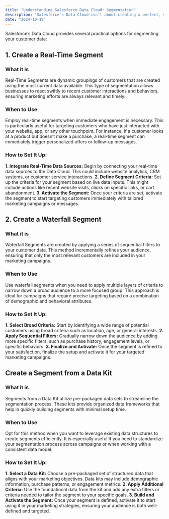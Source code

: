 ```yaml
---
title: "Understanding Salesforce Data Cloud: Segmentation"
description: "Salesforce's Data Cloud isn't about creating a perfect, singular view of each customer. Instead, it's about creating a comprehensive, flexible view that can adapt to different contexts and use cases."
date: "2024-10-19"
---
```



Salesforce’s Data Cloud provides several practical options for segmenting your customer data:

## 1. Create a Real-Time Segment

### What it is
Real-Time Segments are dynamic groupings of customers that are created using the most current data available. This type of segmentation allows businesses to react swiftly to recent customer interactions and behaviors, ensuring marketing efforts are always relevant and timely.

### When to Use
Employ real-time segments when immediate engagement is necessary. This is particularly useful for targeting customers who have just interacted with your website, app, or any other touchpoint. For instance, if a customer looks at a product but doesn’t make a purchase, a real-time segment can immediately trigger personalized offers or follow-up messages.

### How to Set It Up:

**1. Integrate Real-Time Data Sources:** Begin by connecting your real-time data sources to the Data Cloud. This could include website analytics, CRM systems, or customer service interactions.
**2. Define Segment Criteria:** Set up the criteria for your segment based on live data inputs. This might include actions like recent website visits, clicks on specific links, or cart abandonment.
**3. Activate the Segment:** Once your criteria are set, activate the segment to start targeting customers immediately with tailored marketing campaigns or messages.


## 2. Create a Waterfall Segment


### What it is
Waterfall Segments are created by applying a series of sequential filters to your customer data. This method incrementally refines your audience, ensuring that only the most relevant customers are included in your marketing campaigns.

### When to Use
Use waterfall segments when you need to apply multiple layers of criteria to narrow down a broad audience to a more focused group. This approach is ideal for campaigns that require precise targeting based on a combination of demographic and behavioral attributes.

### How to Set It Up:

**1. Select Broad Criteria:** Start by identifying a wide range of potential customers using broad criteria such as location, age, or general interests.
**2. Apply Sequential Filters:** Gradually narrow down the audience by adding more specific filters, such as purchase history, engagement levels, or specific behaviors.
**3. Finalize and Activate:** Once the segment is refined to your satisfaction, finalize the setup and activate it for your targeted marketing campaigns.

## Create a Segment from a Data Kit

### What it is
Segments from a Data Kit utilize pre-packaged data sets to streamline the segmentation process. These kits provide organized data frameworks that help in quickly building segments with minimal setup time.

### When to Use
Opt for this method when you want to leverage existing data structures to create segments efficiently. It is especially useful if you need to standardize your segmentation process across campaigns or when working with a consistent data model.

### How to Set It Up:

**1. Select a Data Kit:** Choose a pre-packaged set of structured data that aligns with your marketing objectives. Data kits may include demographic information, purchase patterns, or engagement metrics.
**2. Apply Additional Criteria:** Use the foundational data from the kit and add any extra filters or criteria needed to tailor the segment to your specific goals.
**3. Build and Activate the Segment:** Once your segment is defined, activate it to start using it in your marketing strategies, ensuring your audience is both well-defined and targeted.